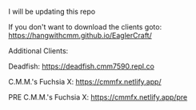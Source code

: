 I will be updating this repo

If you don't want to download the clients goto: https://hangwithcmm.github.io/EaglerCraft/<CLIENT>

Additional Clients:

Deadfish: https://deadfish.cmm7590.repl.co

C.M.M.'s Fuchsia X: https://cmmfx.netlify.app/

PRE C.M.M.'s Fuchsia X: https://cmmfx.netlify.app/pre
